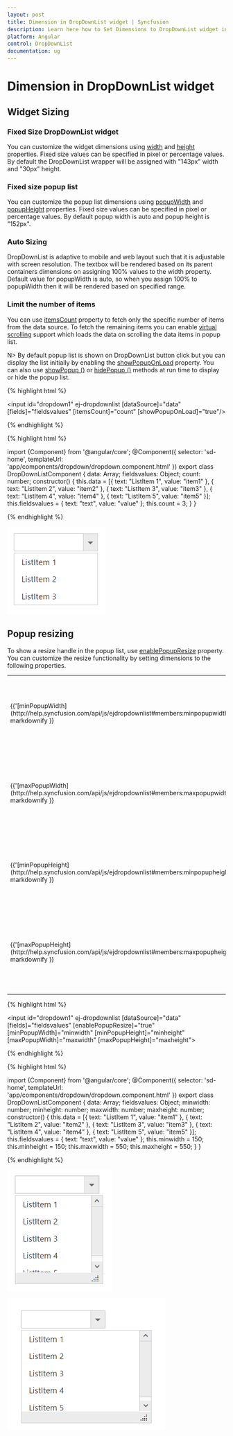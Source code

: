 ```yaml
---
layout: post
title: Dimension in DropDownList widget | Syncfusion
description: Learn here how to Set Dimensions to DropDownList widget in Syncfusion Essential Angular Application, its elements, and more. 
platform: Angular
control: DropDownList
documentation: ug
---
```


# Dimension in DropDownList widget 

## Widget Sizing

### Fixed Size DropDownList widget

You can customize the widget dimensions using [width](http://help.syncfusion.com/api/js/ejdropdownlist#members:width) and [height](http://help.syncfusion.com/api/js/ejdropdownlist#members:height) properties. Fixed size values can be specified in pixel or percentage values. By default the DropDownList wrapper will be assigned with "143px" width and "30px" height.

### Fixed size popup list

You can customize the popup list dimensions using [popupWidth](http://help.syncfusion.com/api/js/ejdropdownlist#members:popupwidth) and [popupHeight](http://help.syncfusion.com/api/js/ejdropdownlist#members:popupheight) properties. Fixed size values can be specified in pixel or percentage values. By default popup width is auto and popup height is "152px". 

### Auto Sizing

DropDownList is adaptive to mobile and web layout such that it is adjustable with screen resolution. The textbox will be rendered based on its parent containers dimensions on assigning 100% values to the width property. Default value for popupWidth is auto, so when you assign 100% to popupWidth then it will be rendered based on specified range.

### Limit the number of items

You can use [itemsCount](http://help.syncfusion.com/api/js/ejdropdownlist#members:itemscount) property to fetch only the specific number of items from the data source. To fetch the remaining items you can enable [virtual scrolling](databinding#virtual-scrolling) support which loads the data on scrolling the data items in popup list. 

N> By default popup list is shown on DropDownList button click but you can display the list initially by enabling the [showPopupOnLoad](http://help.syncfusion.com/api/js/ejdropdownlist#members:showpopuponload) property. You can also use [showPopup ()](http://help.syncfusion.com/api/js/ejdropdownlist#methods:showpopup) or [hidePopup ()](http://help.syncfusion.com/api/js/ejdropdownlist#methods:hidepopup) methods at run time to display or hide the popup list.

{% highlight html %}

<input id="dropdown1" ej-dropdownlist [dataSource]="data" [fields]="fieldsvalues" [itemsCount]="count" [showPopupOnLoad]="true"/>
     
{% endhighlight %}

{% highlight html %}

import {Component} from '@angular/core';
@Component({
selector: 'sd-home',
templateUrl: 'app/components/dropdown/dropdown.component.html'
})
export class DropDownListComponent {
   	data: Array<Object>;
    fieldsvalues: Object;
    count: number;
    constructor() {
        this.data = [{
            text: "ListItem 1",
            value: "item1"
            }, {
                text: "ListItem 2",
                value: "item2"
            }, {
                text: "ListItem 3",
                value: "item3"
            }, {
                text: "ListItem 4",
                value: "item4"
            }, {
                text: "ListItem 5",
                value: "item5"
            }];
            this.fieldsvalues = { text: "text", value: "value" };
            this.count = 3;
    }
}

{% endhighlight %}

![Item List in Angular DropDownList](SettingDimension_images/SettingDimension_img1.png)

## Popup resizing 

To show a resize handle in the popup list, use [enablePopupResize](http://help.syncfusion.com/api/js/ejdropdownlist#members:enablepopupresize) property. You can customize the resize functionality by setting dimensions to the following properties.

<table>
    <tr>
        <td>
            {{'[minPopupWidth](http://help.syncfusion.com/api/js/ejdropdownlist#members:minpopupwidth)'| markdownify }}
            <br/>
        </td>
        <td>
            Default value is 0, once set you cannot resize below to the specified width
            <br/>
        </td>
    </tr>
    <tr>
        <td>
            {{'[maxPopupWidth](http://help.syncfusion.com/api/js/ejdropdownlist#members:maxpopupwidth)'| markdownify }}
            <br/>
        </td>
        <td>
            Default value is null, once set you cannot extend beyond to the specified width
            <br/>
        </td>
    </tr>
    <tr>
        <td>
            {{'[minPopupHeight](http://help.syncfusion.com/api/js/ejdropdownlist#members:minpopupheight)'| markdownify }}
            <br/>
        </td>
        <td>
            Default value is 0, once set you cannot resize below to the specified height
            <br/>
        </td>
    </tr>
    <tr>
        <td>
            {{'[maxPopupHeight](http://help.syncfusion.com/api/js/ejdropdownlist#members:maxpopupheight)'| markdownify }}
            <br/>
        </td>
        <td>
            Default value is null, once set you cannot extend beyond to the specified height
            <br/>
        </td>
    </tr>
</table>

{% highlight html %}

<input id="dropdown1" ej-dropdownlist [dataSource]="data" [fields]="fieldsvalues" [enablePopupResize]="true" [minPopupWidth]="minwidth" [minPopupHeight]="minheight" [maxPopupWidth]="maxwidth" [maxPopupHeight]="maxheight">

{% endhighlight %}

{% highlight html %}

import {Component} from '@angular/core';
@Component({
selector: 'sd-home',
templateUrl: 'app/components/dropdown/dropdown.component.html'
})
export class DropDownListComponent {
   	data: Array<Object>;
    fieldsvalues: Object;
    minwidth: number;
    minheight: number;
    maxwidth: number;
    maxheight: number;
    constructor() {
        this.data = [{
                text: "ListItem 1",
                value: "item1"
            }, {
                text: "ListItem 2",
                value: "item2"
            }, {
                text: "ListItem 3",
                value: "item3"
            }, {
                text: "ListItem 4",
                value: "item4"
            }, {
                text: "ListItem 5",
                value: "item5"
            }];
        this.fieldsvalues = { text: "text", value: "value" };
        this.minwidth = 150;
        this.minheight = 150;
        this.maxwidth = 550;
        this.maxheight = 550;
    }
}

{% endhighlight %}

![Popup resizing in Angular DropDownList](SettingDimension_images/SettingDimension_img2.png)

![customize the resize functionality in Angular DropDownList](SettingDimension_images/SettingDimension_img3.png)